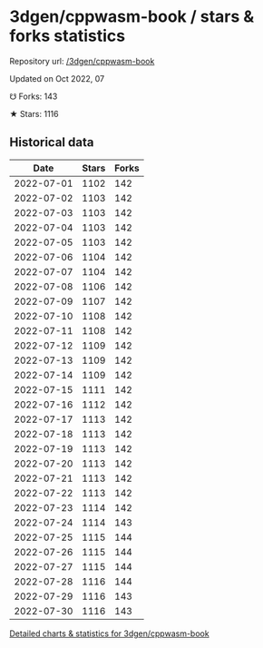 # 3dgen/cppwasm-book / stars & forks statistics

Repository url: [/3dgen/cppwasm-book](https://github.com/3dgen/cppwasm-book)

Updated on Oct 2022, 07

☋ Forks: 143

★ Stars: 1116

## Historical data
| Date | Stars | Forks |
|------|-------|-------|
| 2022-07-01 | 1102 | 142 | 
| 2022-07-02 | 1103 | 142 | 
| 2022-07-03 | 1103 | 142 | 
| 2022-07-04 | 1103 | 142 | 
| 2022-07-05 | 1103 | 142 | 
| 2022-07-06 | 1104 | 142 | 
| 2022-07-07 | 1104 | 142 | 
| 2022-07-08 | 1106 | 142 | 
| 2022-07-09 | 1107 | 142 | 
| 2022-07-10 | 1108 | 142 | 
| 2022-07-11 | 1108 | 142 | 
| 2022-07-12 | 1109 | 142 | 
| 2022-07-13 | 1109 | 142 | 
| 2022-07-14 | 1109 | 142 | 
| 2022-07-15 | 1111 | 142 | 
| 2022-07-16 | 1112 | 142 | 
| 2022-07-17 | 1113 | 142 | 
| 2022-07-18 | 1113 | 142 | 
| 2022-07-19 | 1113 | 142 | 
| 2022-07-20 | 1113 | 142 | 
| 2022-07-21 | 1113 | 142 | 
| 2022-07-22 | 1113 | 142 | 
| 2022-07-23 | 1114 | 142 | 
| 2022-07-24 | 1114 | 143 | 
| 2022-07-25 | 1115 | 144 | 
| 2022-07-26 | 1115 | 144 | 
| 2022-07-27 | 1115 | 144 | 
| 2022-07-28 | 1116 | 144 | 
| 2022-07-29 | 1116 | 143 | 
| 2022-07-30 | 1116 | 143 | 


[Detailed charts & statistics for 3dgen/cppwasm-book](https://reviewgithub.com/rep/3dgen/cppwasm-book)
